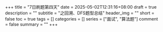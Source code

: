 +++
title = "7日刷题第四天"
date = 2025-05-02T12:31:16+08:00
draft = true
description = ""
subtitle = "之回溯、DFS题型总结"
header_img = ""
short = false
toc = true
tags = []
categories = []
series = ["面试", "算法题"]
comment = false
summary = ""
+++
